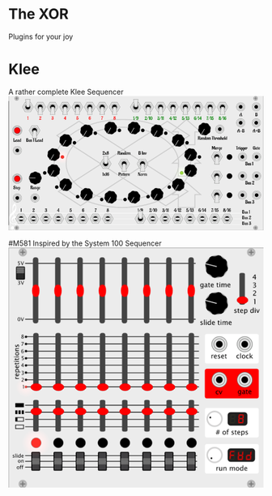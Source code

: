 # The XOR
Plugins for your joy

# Klee
A rather complete Klee Sequencer
![Klee](/res/klee.png?raw=true "The Klee")

#M581
Inspired by the System 100 Sequencer 
![M581](/res/m581.png?raw=true "M581")